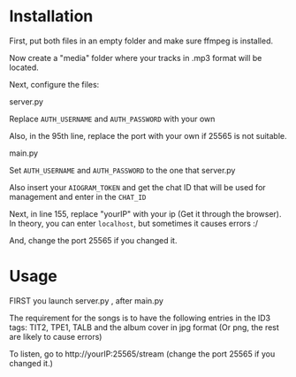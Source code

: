 # Installation

First, put both files in an empty folder and make sure ffmpeg is installed. 

Now create a "media" folder where your tracks in .mp3 format will be located.

Next, configure the files:

server.py

Replace `AUTH_USERNAME` and `AUTH_PASSWORD` with your own

Also, in the 95th line, replace the port with your own if 25565 is not suitable.

main.py

Set `AUTH_USERNAME` and `AUTH_PASSWORD` to the one that server.py

Also insert your `AIOGRAM_TOKEN` and get the chat ID that will be used for management and enter in the `CHAT_ID`

Next, in line 155, replace "yourIP" with your ip (Get it through the browser). In theory, you can enter `localhost`, but sometimes it causes errors :/

And, change the port 25565 if you changed it.

# Usage
FIRST you launch server.py , after main.py

The requirement for the songs
is to have the following entries in the ID3 tags:
TIT2, TPE1, TALB and the album cover in jpg format (Or png, the rest are likely to cause errors)

To listen, go to http://yourIP:25565/stream (change the port 25565 if you changed it.)
